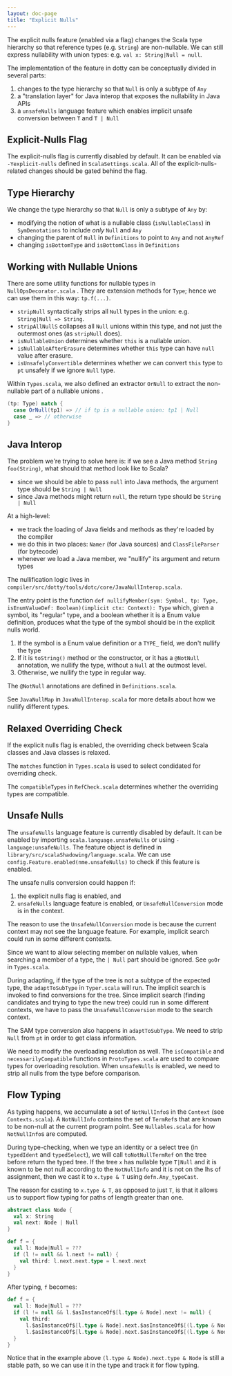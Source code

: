 ```yaml
---
layout: doc-page
title: "Explicit Nulls"
---
```


The explicit nulls feature (enabled via a flag) changes the Scala type hierarchy
so that reference types (e.g. `String`) are non-nullable. We can still express nullability
with union types: e.g. `val x: String|Null = null`.

The implementation of the feature in dotty can be conceptually divided in several parts:
  1. changes to the type hierarchy so that `Null` is only a subtype of `Any`
  2. a "translation layer" for Java interop that exposes the nullability in Java APIs
  3. a `unsafeNulls` language feature which enables implicit unsafe conversion between `T` and `T | Null`

## Explicit-Nulls Flag

The explicit-nulls flag is currently disabled by default. It can be enabled via `-Yexplicit-nulls` defined in
`ScalaSettings.scala`. All of the explicit-nulls-related changes should be gated behind the flag.

## Type Hierarchy

We change the type hierarchy so that `Null` is only a subtype of `Any` by:
  - modifying the notion of what is a nullable class (`isNullableClass`) in `SymDenotations`
    to include _only_ `Null` and `Any`
  - changing the parent of `Null` in `Definitions` to point to `Any` and not `AnyRef`
  - changing `isBottomType` and `isBottomClass` in `Definitions`

## Working with Nullable Unions

There are some utility functions for nullable types in `NullOpsDecorator.scala` . They are extension methods for `Type`; hence we can use them in this way: `tp.f(...)`.

- `stripNull` syntactically strips all `Null` types in the union:
  e.g. `String|Null => String`.
- `stripAllNullS` collapses all `Null` unions within this type, and not just the outermost
  ones (as `stripNull` does).
- `isNullableUnion` determines whether `this` is a nullable union.
- `isNullableAfterErasure` determines whether `this` type can have `null` value after erasure.
- `isUnsafelyConvertible` determines whether we can convert `this` type to `pt` unsafely if we ignore `Null` type.

Within `Types.scala`, we also defined an extractor `OrNull` to extract the non-nullable part of a nullable unions .

```scala
(tp: Type) match {
  case OrNull(tp1) => // if tp is a nullable union: tp1 | Null
  case _ => // otherwise
}
```

## Java Interop

The problem we're trying to solve here is: if we see a Java method `String foo(String)`,
what should that method look like to Scala?
  - since we should be able to pass `null` into Java methods, the argument type should be `String | Null`
  - since Java methods might return `null`, the return type should be `String | Null`

At a high-level:
  - we track the loading of Java fields and methods as they're loaded by the compiler
  - we do this in two places: `Namer` (for Java sources) and `ClassFileParser` (for bytecode)
  - whenever we load a Java member, we "nullify" its argument and return types

The nullification logic lives in `compiler/src/dotty/tools/dotc/core/JavaNullInterop.scala`.

The entry point is the function
`def nullifyMember(sym: Symbol, tp: Type, isEnumValueDef: Boolean)(implicit ctx: Context): Type`
which, given a symbol, its "regular" type, and a boolean whether it is a Enum value definition,
produces what the type of the symbol should be in the explicit nulls world.

1. If the symbol is a Enum value definition or a `TYPE_` field, we don't nullify the type
2. If it is `toString()` method or the constructor, or it has a `@NotNull` annotation,
  we nullify the type, without a `Null` at the outmost level.
3. Otherwise, we nullify the type in regular way.

The `@NotNull` annotations are defined in `Definitions.scala`.

See `JavaNullMap` in `JavaNullInterop.scala` for more details about how we nullify different types.

## Relaxed Overriding Check

If the explicit nulls flag is enabled, the overriding check between Scala classes and Java classes is relaxed.

The `matches` function in `Types.scala` is used to select condidated for overriding check.

The `compatibleTypes` in `RefCheck.scala` determines whether the overriding types are compatible.

## Unsafe Nulls

The `unsafeNulls` language feature is currently disabled by default. It can be enabled by importing `scala.language.unsafeNulls` or using `-language:unsafeNulls`. The feature object is defined in `library/src/scalaShadowing/language.scala`. We can use `config.Feature.enabled(nme.unsafeNulls)` to check if this feature is enabled.

The unsafe nulls conversion could happen if:
1. the explicit nulls flag is enabled, and
2. `unsafeNulls` language feature is enabled, or `UnsafeNullConversion` mode is in the context.

The reason to use the `UnsafeNullConversion` mode is because the current context may not see the language feature. For example, implicit search could run in some different contexts.

Since we want to allow selecting member on nullable values, when searching a member of a type, the `| Null` part should be ignored. See `goOr` in `Types.scala`.

During adapting, if the type of the tree is not a subtype of the expected type, the `adaptToSubType` in `Typer.scala` will run. The implicit search is invoked to find conversions for the tree. Since implicit search (finding candidates and trying to type the new tree) could run in some different contexts, we have to pass the `UnsafeNullConversion` mode to the search context.

The SAM type conversion also happens in `adaptToSubType`. We need to strip `Null` from `pt` in order to get class information.

We need to modify the overloading resolution as well. The `isCompatible` and `necessarilyCompatible` functions in `ProtoTypes.scala` are used to compare types for overloading resolution. When `unsafeNulls` is enabled, we need to strip all nulls from the type before comparison.

## Flow Typing

As typing happens, we accumulate a set of `NotNullInfo`s in the `Context` (see
`Contexts.scala`). A `NotNullInfo` contains the set of `TermRef`s that are known to
be non-null at the current program point.  See `Nullables.scala` for how `NotNullInfo`s
are computed.

During type-checking, when we type an identity or a select tree (in `typedIdent` and
`typedSelect`), we will call `toNotNullTermRef` on the tree before return the typed tree.
If the tree `x` has nullable type `T|Null` and it is known to be not null according to
the `NotNullInfo` and it is not on the lhs of assignment, then we cast it to `x.type & T`
using `defn.Any_typeCast`.

The reason for casting to `x.type & T`, as opposed to just `T`, is that it allows us to
support flow typing for paths of length greater than one.

```scala
abstract class Node {
  val x: String
  val next: Node | Null
}

def f = {
  val l: Node|Null = ???
  if (l != null && l.next != null) {
    val third: l.next.next.type = l.next.next
  }
}
```

After typing, `f` becomes:

```scala
def f = {
  val l: Node|Null = ???
  if (l != null && l.$asInstanceOf$[l.type & Node].next != null) {
    val third:
      l.$asInstanceOf$[l.type & Node].next.$asInstanceOf$[(l.type & Node).next.type & Node].next.type =
      l.$asInstanceOf$[l.type & Node].next.$asInstanceOf$[(l.type & Node).next.type & Node].next
  }
}
```
Notice that in the example above `(l.type & Node).next.type & Node` is still a stable path, so
we can use it in the type and track it for flow typing.
